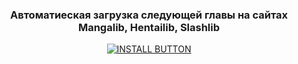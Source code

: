 <h3 align="center">Автоматиеская загрузка следующей главы на сайтах Mangalib, Hentailib, Slashlib</h3>
<div align="center">
  <a href="https://raw.githubusercontent.com/Onzicry/AutoNextChapter_Mangalib/refs/heads/main/assets/install.user.js">
    <img src="https://camo.githubusercontent.com/d1aa2a15c13c2674adbbc710b71c7dcdc05c1b9d50bbc0938816249f16cd62d7/68747470733a2f2f696d672e736869656c64732e696f2f7374617469632f76313f6c6162656c3d534352495054266d6573736167653d494e5354414c4c267374796c653d666f722d7468652d626164676526636f6c6f723d79656c6c6f77" alt="INSTALL BUTTON">
  </a>
</div>
